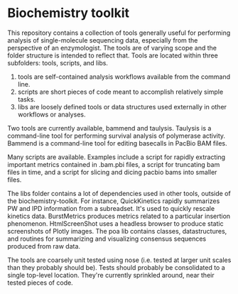 # Biochemistry toolkit

This repository contains a collection of tools generally useful for performing analysis of single-molecule sequencing data, especially from the perspective of an enzymologist. The tools are of varying scope and the folder structure is intended to reflect that. Tools are located within three subfolders: tools, scripts, and libs.

1. tools are self-contained analysis workflows available from the command line. 
2. scripts are short pieces of code meant to accomplish relatively simple tasks.
3. libs are loosely defined tools or data structures used externally in other workflows or analyses.

Two tools are currently available, bammend and taulysis. Taulysis is a command-line tool for performing survival analysis of polymerase activity. Bammend is a command-line tool for editing basecalls in PacBio BAM files.

Many scripts are available. Examples include a script for rapidly extracting important metrics contained in .bam.pbi files, a script for truncating bam files in time, and a script for slicing and dicing pacbio bams into smaller files.

The libs folder contains a lot of dependencies used in other tools, outside of the biochemistry-toolkit. For instance, QuickKinetics rapidly summarizes PW and IPD information from a subreadset. It's used to quickly rescale kinetics data. BurstMetrics produces metrics related to a particular insertion phenomenon. HtmlScreenShot uses a headless browser to produce static screenshots of Plotly images. The poa lib contains classes, datastructures, and routines for summarizing and visualizing consensus sequences produced from raw data.

The tools are coarsely unit tested using nose (i.e. tested at larger unit scales than they probably should be). Tests should probably be consolidated to a single top-level location. They're currently sprinkled around, near their tested pieces of code.